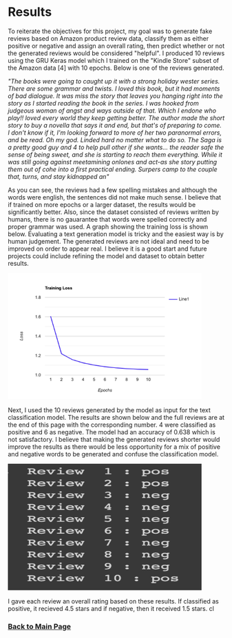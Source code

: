 # Results

To reiterate the objectives for this project, my goal was to generate fake reviews based on Amazon product review data, classify them as either positive or negative and assign an overall rating, then predict whether or not the generated reviews would be considered "helpful". I produced 10 reviews using the GRU Keras model which I trained on the "Kindle Store" subset of the Amazon data [4] with 10 epochs. Below is one of the reviews generated. 

*"The books were going to caught up it with a strong holiday wester series. There are some grammar and twists. I loved this book, but it had moments of bad dialogue. It was miss the story that leaves you hanging right into the story as I started reading the book in the series. I was hooked from judgeous woman of angst and ways outside of that. Which I endone who play!! loved every world they keep getting better. The author made the short story to buy a novella that says it and end, but that's of preparing to come. I don't know if it, I'm looking forward to more of her two paranormal errors, and be read. Oh my god.  Linded hard no matter what to do so. The Saga is a pretty good guy and 4 to help pull other if she wants... the reader safe the sense of being sweet, and she is starting to reach them everything. While it was still going against meetamining onlones and act-as she story putting them out of cohe into a first practical ending. Surpers camp to the couple that, turns, and stay kidnapped an"*

As you can see, the reviews had a few spelling mistakes and although the words were english, the sentences did not make much sense. I believe that if trained on more epochs or a larger dataset, the results would be significantly better. Also, since the dataset consisted of reviews written by humans, there is no gauarantee that words were spelled correctly and proper grammar was used. A graph showing the training loss is shown below. Evaluating a text generation model is tricky and the easiest way is by human judgement. The generated reviews are not ideal and need to be improved on order to appear real. I believe it is a good start and future projects could include refining the model and dataset to obtain better results. 

<img src="line-graph.png" width="450" height="292.5" /> 

Next, I used the 10 reviews generated by the model as input for the text classification model. The results are shown below and the full reviews are at the end of this page with the corresponding number. 4 were classified as positive and 6 as negative. The model had an accuracy of 0.638 which is not satisfactory. I believe that making the generated reviews shorter would improve the results as there would be less opportunity for a mix of positive and negative words to be generated and confuse the classification model. 

<img src="classres.png" width="450" height="292.5" /> 

I gave each review an overall rating based on these results. If classified as positive, it recieved 4.5 stars and if negative, then it received 1.5 stars. cl

### [Back to Main Page](index.md)
